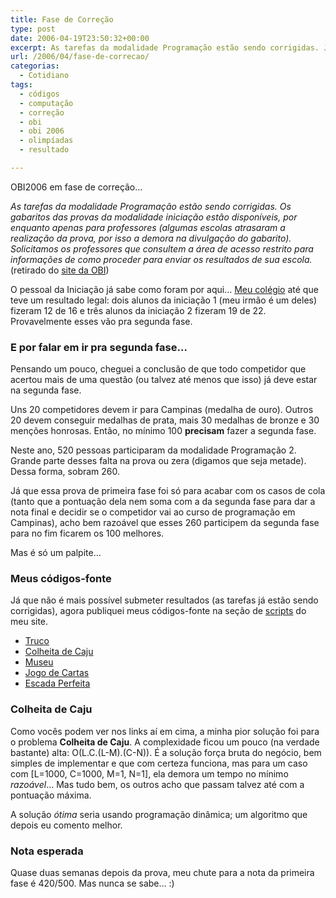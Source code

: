 ```yaml
---
title: Fase de Correção
type: post
date: 2006-04-19T23:50:32+00:00
excerpt: As tarefas da modalidade Programação estão sendo corrigidas. Já que acabou o período de submissão da modalidade de Programação, aqui também exponho minhas soluções.
url: /2006/04/fase-de-correcao/
categorias:
  - Cotidiano
tags:
  - códigos
  - computação
  - correção
  - obi
  - obi 2006
  - olimpíadas
  - resultado

---
```

OBI2006 em fase de correção…

_As tarefas da modalidade Programação estão sendo corrigidas. Os gabaritos das provas da modalidade iniciação estão disponíveis, por enquanto apenas para professores (algumas escolas atrasaram a realização da prova, por isso a demora na divulgação do gabarito). Solicitamos os professores que consultem a área de acesso restrito para informações de como proceder para enviar os resultados de sua escola._ (retirado do [site da OBI][1])

O pessoal da Iniciação já sabe como foram por aqui… [Meu colégio][2] até que teve um resultado legal: dois alunos da iniciação 1 (meu irmão é um deles) fizeram 12 de 16 e três alunos da iniciação 2 fizeram 19 de 22. Provavelmente esses vão pra segunda fase.

### E por falar em ir pra segunda fase…

Pensando um pouco, cheguei a conclusão de que todo competidor que acertou mais de uma questão (ou talvez até menos que isso) já deve estar na segunda fase.

Uns 20 competidores devem ir para Campinas (medalha de ouro). Outros 20 devem conseguir medalhas de prata, mais 30 medalhas de bronze e 30 menções honrosas. Então, no mínimo 100 **precisam** fazer a segunda fase.

Neste ano, 520 pessoas participaram da modalidade Programação 2. Grande parte desses falta na prova ou zera (digamos que seja metade). Dessa forma, sobram 260.

Já que essa prova de primeira fase foi só para acabar com os casos de cola (tanto que a pontuação dela nem soma com a da segunda fase para dar a nota final e decidir se o competidor vai ao curso de programação em Campinas), acho bem razoável que esses 260 participem da segunda fase para no fim ficarem os 100 melhores.

Mas é só um palpite…

### Meus códigos-fonte

Já que não é mais possível submeter resultados (as tarefas já estão sendo corrigidas), agora publiquei meus códigos-fonte na seção de [scripts][3] do meu site.

  * [Truco][4]
  * [Colheita de Caju][5]
  * [Museu][6]
  * [Jogo de Cartas][7]
  * [Escada Perfeita][8]

### Colheita de Caju

Como vocês podem ver nos links aí em cima, a minha pior solução foi para o problema **Colheita de Caju**. A complexidade ficou um pouco (na verdade bastante) alta: O(L.C.(L-M).(C-N)). É a solução força bruta do negócio, bem simples de implementar e que com certeza funciona, mas para um caso com [L=1000, C=1000, M=1, N=1], ela demora um tempo no mínimo _razoável_… Mas tudo bem, os outros acho que passam talvez até com a pontuação máxima.

A solução _ótima_ seria usando programação dinâmica; um algoritmo que depois eu comento melhor.

### Nota esperada

Quase duas semanas depois da prova, meu chute para a nota da primeira fase é 420/500. Mas nunca se sabe… :)

 [1]: http://olimpiada.ic.unicamp.br
 [2]: http://www.salesianoitajai.g12.br
 [3]: /wp-content/uploads/c/
 [4]: /wp-content/uploads/c/truco.c
 [5]: /wp-content/uploads/c/caju.c
 [6]: /wp-content/uploads/c/museu.c
 [7]: /wp-content/uploads/c/cartas.c
 [8]: /wp-content/uploads/c/escada.c
